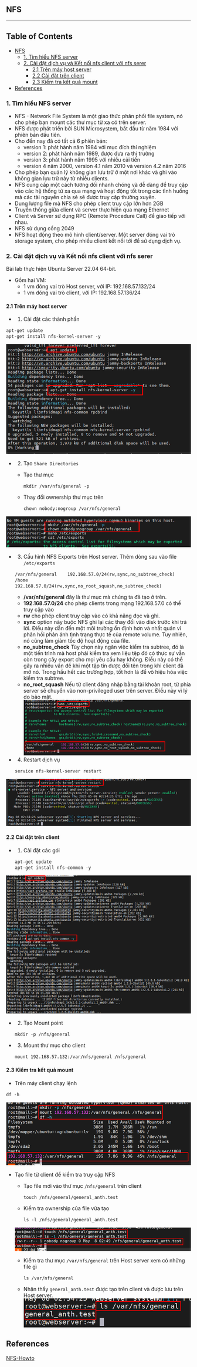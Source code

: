 ## NFS
***
## Table of Contents

  - [NFS](#nfs)
    - [1. Tìm hiểu NFS server](#1.-tìm-hiểu-nfs-server)
    - [2. Cài đặt dịch vụ và Kết nối nfs client với nfs serer](#2.-cài-đặt-dịch-vụ-và-kết-nối-nfs-client-với-nfs-serer)
      - [2.1 Trên máy host server](#2.1-trên-máy-host-server)
      - [2.2 Cài đặt trên client](#2.2-cài-đặt-trên-client)
      - [2.3 Kiểm tra kết quả mount](#2.3-kiểm-tra-kết-quả-mount)
  - [References](#references)

### 1. Tìm hiểu NFS server
- NFS - Network File System là một giao thức phân phối file system, nó cho phép bạn mount các thư mục từ xa có trên server.
- NFS được phát triển bởi SUN Microsystem, bắt đầu từ năm 1984 với phiên bản đầu tiên.
- Cho đến nay đã có tất cả 6 phiên bản:
  - version 1: phát hành năm 1984 với mục đích thí nghiệm
  - version 2: phát hành năm 1989, được đưa ra thị trường
  - version 3: phát hành năm 1995 với nhiều cải tiến
  - version 4 năm 2000, version 4.1 năm 2010 và version 4.2 năm 2016
- Cho phép bạn quản lý không gian lưu trữ ở một nơi khác và ghi vào không gian lưu trữ này từ nhiều clients.
- NFS cung cấp một cách tương đối nhanh chóng và dễ dàng để truy cập vào các hệ thống từ xa qua mạng và hoạt động tốt trong các tình huống mà các tài nguyên chia sẻ sẽ được truy cập thường xuyên.
- Dung lượng file mà NFS cho phép client truy cập lớn hơn 2GB
- Truyền thông giữa client và server thực hiện qua mạng Ethernet
- Client và Server sử dụng RPC (Remote Procedure Call) để giao tiếp với nhau.
- NFS sử dụng cổng 2049
- NFS hoạt động theo mô hình client/server. Một server đóng vai trò storage system, cho phép nhiều client kết nối tới để sử dụng dịch vụ.

### 2. Cài đặt dịch vụ và Kết nối nfs client với nfs serer
Bài lab thực hiện Ubuntu Server 22.04 64-bit.
- Gồm hai VM:
  - 1 vm đóng vai trò Host server, với IP: 192.168.57.132/24
  - 1 vm đóng vai trò client, với IP: 192.168.57.136/24
#### 2.1 Trên máy host server 
- 1. Cài đặt các thành phần
```
apt-get update
apt-get install nfs-kernel-server -y
```
 ![images](./images/nfs-1.png)
- 2. Tạo `Share Directories`
  - Tạo thư mục
    
    ```
    mkdir /var/nfs/general -p
    ```
    
  - Thay đổi ownership thư mục trên
  
    ```
    chown nobody:nogroup /var/nfs/general
    ```
 ![images](./images/nfs-3.png)

- 3. Cấu hình NFS Exports trên Host server. Thêm dòng sau vào file `/etc/exports`

  ```
  /var/nfs/general    192.168.57.0/24(rw,sync,no_subtree_check)
  /home               192.168.57.0/24(rw,sync,no_root_squash,no_subtree_check)
  ```
  - **/var/nfs/general** đây là thư mục mà chúng ta đã tạo ở trên.
  - **192.168.57.0/24** cho phép clients trong mạng 192.168.57.0 có thể truy cập vào
  - **rw** cho phép client truy cập vào có khả năng đọc và ghi.
  - **sync** option này buộc NFS ghi lại các thay đổi vào disk trước khi trả lời. Điều này dẫn đến một môi trường ổn định hơn và nhất quán vì phản hồi phản ánh tình trạng thực tế của remote volume. Tuy nhiên, nó cũng làm giảm tốc độ hoạt động của file.
  - **no_subtree_check** Tùy chọn này ngăn việc kiểm tra subtree, đó là một tiến trình mà host phải kiểm tra xem liệu tệp đó có thực sự vẫn còn trong cây export cho mọi yêu cầu hay không. Điều này có thể gây ra nhiều vấn đề khi một tập tin được đổi tên trong khi client đã mở nó. Trong hầu hết các trường hợp, tốt hơn là để vô hiệu hóa việc kiểm tra subtree.
  - **no_root_squash** Nếu từ client đăng nhập bằng tài khoản root, từ phía server sẽ chuyển vào non-privileged user trên server. Điều này vì lý do bảo mật.
![images](./images/nfs-2.png)

- 4. Restart dịch vụ

  ```
  service nfs-kernel-server restart
  ```
![images](./images/nfs-4.png)
 
 #### 2.2 Cài đặt trên client
- 1. Cài đặt các gói

  ```
  apt-get update
  apt-get install nfs-common -y
  ```
![images](./images/nfs-5.png)
  
- 2. Tạo Mount point

  ```
  mkdir -p /nfs/general
  ```
  
- 3. Mount thư mục cho client

  ```
  mount 192.168.57.132:/var/nfs/general /nfs/general
  ```
  
#### 2.3 Kiểm tra kết quả mount
- Trên máy client chạy lệnh 

```
df -h
```
![images](./images/nfs-6.png)
- Tạo file từ client để kiểm tra truy cập NFS
	- Tạo file mới vào thư mục `/nfs/general` trên client

	  ```
	  touch /nfs/general/general_anth.test
	  ```

	- Kiểm tra ownership của file vừa tạo

	  ```
	  ls -l /nfs/general/general_anth.test
	  ```
	![images](./images/nfs-7.png)
	  
	- Kiểm tra thư mục `/var/nfs/general` trên Host server xem có những file gì

	  ```
	  ls /var/nfs/general
	  ```
	- Nhận thấy  `general_anth.test` được tạo trên client và được lưu trên Host server.
	![images](./images/nfs-8.png)

## References 
[NFS-Howto](https://nfs.sourceforge.net/nfs-howto/)
